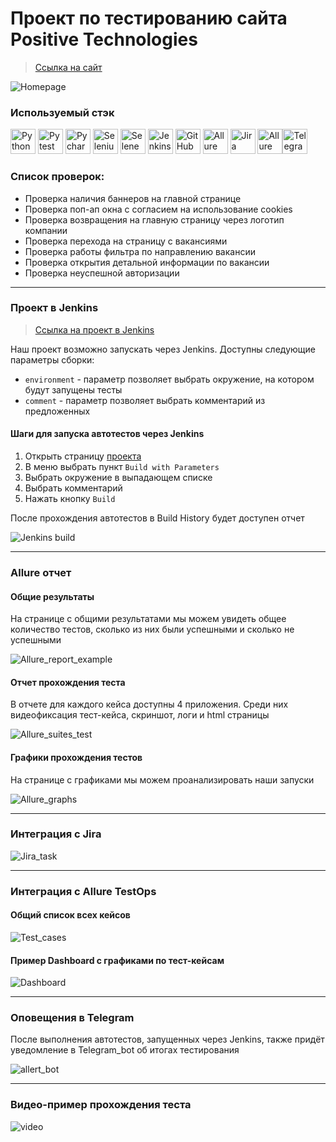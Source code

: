 <h1> Проект по тестированию сайта Positive Technologies</h1>

> <a target="_blank" href="https://www.ptsecurity.com/ru-ru/">Ссылка на сайт</a>

![Homepage](image/Homepage.png)

### Используемый стэк

<img title="Python" src="./image/python.png" height="40" width="40"/> <img title="Pytest" src="./image/pytest.png" height="40" width="40"/> <img title="Pycharm" src="./image/pycharm.png" height="40" width="40"/> <img title="Selenium" src="./image/selenium.png" height="40" width="40"/> <img title="Selene" src="./image/selene.png" height="40" width="40"/> <img title="Jenkins" src="./image/jenkins.png" height="40" width="40"/> <img title="GitHub" src="./image/github.png" height="40" width="40"/> <img title="Allure Report" src="./image/allure_report.png" height="40" width="40"/> <img title="Jira" src="./image/jira.jpg" height="40" width="40"/> <img title="Allure TestOps" src="./image/allureTestOps.png" height="40" width="40"/><img title="Telegram" src="./image/telegram.png" height="40" width="40"/> 


### Список проверок:
* Проверка наличия баннеров на главной странице
* Проверка поп-ап окна с согласием на использование cookies
* Проверка возвращения на главную страницу через логотип компании
* Проверка перехода на страницу с вакансиями
* Проверка работы фильтра по направлению вакансии
* Проверка открытия детальной информации по вакансии 
* Проверка неуспешной авторизации

----

### Проект в Jenkins
> <a target="_blank" href="https://jenkins.autotests.cloud/job/test-qa_guru_15/">Ссылка на проект в Jenkins</a>

Наш проект возможно запускать через Jenkins. Доступны следующие параметры сборки:
* `environment` - параметр позволяет выбрать окружение, на котором будут запущены тесты
* `comment` - параметр позволяет выбрать комментарий из предложенных


#### Шаги для запуска автотестов через Jenkins

1. Открыть страницу <a target="_blank" href="https://jenkins.autotests.cloud/job/test-qa_guru_15/">проекта</a>
2. В меню выбрать пункт `Build with Parameters`
3. Выбрать окружение в выпадающем списке
4. Выбрать комментарий
5. Нажать кнопку `Build`

После прохождения автотестов в Build History будет доступен отчет

![Jenkins build](./image/jenkins_build.png)

----

### Allure отчет
#### Общие результаты

На странице с общими результатами мы можем увидеть общее количество тестов, сколько из них были успешными и сколько не успешными

![Allure_report_example](./image/Allure_report_example.png)

#### Отчет прохождения теста

В отчете для каждого кейса доступны 4 приложения. Среди них видеофиксация тест-кейса, скриншот, логи и html страницы

![Allure_suites_test](./image/Allure_suites_test.png)

#### Графики прохождения тестов

На странице с графиками мы можем проанализировать наши запуски

![Allure_graphs](./image/Allure_graphs.png)

----

### Интеграция с Jira

![Jira_task](./image/jira_task.png)


----

### Интеграция с Allure TestOps

#### Общий список всех кейсов

![Test_cases](./image/allure_test_cases.png)

#### Пример Dashboard с графиками по тест-кейсам

![Dashboard](./image/allure_dashboards.png)

----

### Оповещения в Telegram

После выполнения автотестов, запущенных через Jenkins, также придёт уведомление в Telegram_bot об итогах тестирования

![allert_bot](./image/allert_bot.png)

----

### Видео-пример прохождения теста

![video](./image/video.gif)